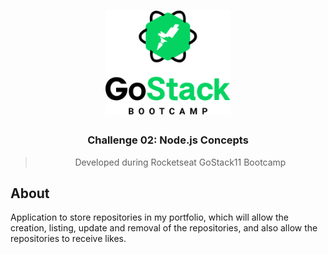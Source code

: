 <h1 align="center">
    <img alt="GoStack" src=".github/logo.png" width="200px" />
</h1>

<h3 align="center">
 Challenge 02: Node.js Concepts
</h3>

<blockquote align="center">Developed during Rocketseat GoStack11 Bootcamp</blockquote>

## About
Application to store repositories in my portfolio, which will allow the creation, listing, update and removal of the repositories, and also allow the repositories to receive likes.
